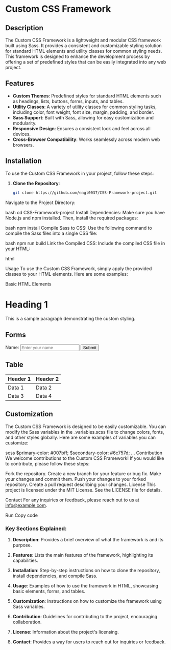 
# Custom CSS Framework

## Description

The Custom CSS Framework is a lightweight and modular CSS framework built using Sass. It provides a consistent and customizable styling solution for standard HTML elements and utility classes for common styling needs. This framework is designed to enhance the development process by offering a set of predefined styles that can be easily integrated into any web project.

## Features

- **Custom Themes**: Predefined styles for standard HTML elements such as headings, lists, buttons, forms, inputs, and tables.
- **Utility Classes**: A variety of utility classes for common styling tasks, including color, font weight, font size, margin, padding, and border.
- **Sass Support**: Built with Sass, allowing for easy customization and modularity.
- **Responsive Design**: Ensures a consistent look and feel across all devices.
- **Cross-Browser Compatibility**: Works seamlessly across modern web browsers.

## Installation

To use the Custom CSS Framework in your project, follow these steps:

1. **Clone the Repository**:
   ```bash
   git clone https://github.com/eagl0037/CSS-Framework-project.git
Navigate to the Project Directory:

bash
cd CSS-Framework-project
Install Dependencies: Make sure you have Node.js and npm installed. Then, install the required packages:

bash
npm install
Compile Sass to CSS: Use the following command to compile the Sass files into a single CSS file:

bash
npm run build
Link the Compiled CSS: Include the compiled CSS file in your HTML:

html
<link rel="stylesheet" href="styles.css">
Usage
To use the Custom CSS Framework, simply apply the provided classes to your HTML elements. Here are some examples:

Basic HTML Elements
<h1 class="heading">Heading 1</h1>
<p class="paragraph"> This is a sample paragraph demonstrating the custom styling.</p>

## Forms

<form>
    <label for="name" class="form-label">Name:</label>
    <input type="text" id="name" class="form-input" placeholder="Enter your name" required>
    <button type="submit" class="btn-secondary">Submit</button>
</form>

## Table

<table class="styled-table">
    <thead>
        <tr>
            <th class="table-header">Header 1</th>
            <th class="table-header">Header 2</th>
        </tr>
    </thead>
    <tbody>
        <tr>
            <td class="table-data">Data 1</td>
            <td class="table-data">Data 2</td>
        </tr>
        <tr>
            <td class="table-data">Data 3</td>
            <td class="table-data">Data 4</td>
        </tr>
    </tbody>
</table>



## Customization
The Custom CSS Framework is designed to be easily customizable. You can modify the Sass variables in the _variables.scss file to change colors, fonts, and other styles globally. Here are some examples of variables you can customize:

scss
$primary-color: #007bff;
$secondary-color: #6c757d;
...
Contribution
We welcome contributions to the Custom CSS Framework! If you would like to contribute, please follow these steps:

Fork the repository.
Create a new branch for your feature or bug fix.
Make your changes and commit them.
Push your changes to your forked repository.
Create a pull request describing your changes.
License
This project is licensed under the MIT License. See the LICENSE file for details.

Contact
For any inquiries or feedback, please reach out to us at info@example.com.

Run
Copy code

### Key Sections Explained:

1. **Description**: Provides a brief overview of what the framework is and its purpose.

2. **Features**: Lists the main features of the framework, highlighting its capabilities.

3. **Installation**: Step-by-step instructions on how to clone the repository, install dependencies, and compile Sass.

4. **Usage**: Examples of how to use the framework in HTML, showcasing basic elements, forms, and tables.

5. **Customization**: Instructions on how to customize the framework using Sass variables.

6. **Contribution**: Guidelines for contributing to the project, encouraging collaboration.

7. **License**: Information about the project's licensing.

8. **Contact**: Provides a way for users to reach out for inquiries or feedback.

